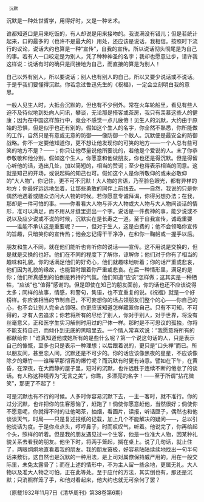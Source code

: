      沉默 

   沉默是一种处世哲学，用得好时，又是一种艺术。 

   谁都知道口是用来吃饭的，有人却说是用来接吻的。我说满没有错儿；但是若统计起来，口的最多的（也许不是最大的）用处，还应该是说话，我相信。按照时下流行的议论，说话大约也算是一种“宣传”，自我的宣传。所以说话彻头彻尾是为自己的事。若有人一口咬定是为别人，凭了种种神圣的名字；我却也愿意让步，请许我这样说：说话有时的确只是间接地为自己，而直接的算是为别人！ 

   自己以外有别人，所以要说话；别人也有别人的自己，所以又要少说话或不说话。于是乎我们要懂得沉默。你若念过鲁迅先生的《祝福》，一定会立刻明白我的意思。 

   一般人见生人时，大抵会沉默的，但也有不少例外。常在火车轮船里，看见有些人迫不及待似地到处向人问讯，攀谈，无论那是搭客或茶房，我只有羡慕这些人的健康；因为在中国这样旅行中，竟会不感觉一点儿疲倦！见生人的沉默，大约由于原始的恐惧，但是似乎也还有别的。假如这个生人的名字，你全然不熟悉，你所能做的工作，自然只是有意或无意的防御——像防御一个敌人。沉默便是最安全的防御战略。你不一定要他知道你，更不想让他发现你的可笑的地方——一个人总有些可笑的地方不是？——；你只让他尽量说他所要说的，若他是个爱说的人。末了你恭恭敬敬和他分别。假如这个生人，你愿意和他做朋友，你也还是得沉默。但是得留心听他的话，选出几处，加以简短的，相当的赞词；至少也得表示相当的同意。这就是知己的开场，或说起码的知己也可。假如这个人是你所敬仰的或未必敬仰的“大人物”，你记住，更不可不沉默！大人物的言语，乃至脸色眼光，都有异样的地方；你最好远远地坐着，让那些勇敢的同伴上前线去。——自然，我说的只是你偶然地遇着或随众访问大人物的时候。若你愿意专诚拜谒，你得另想办法；在我，那却是一件可怕的事。——你看看大人物与非大人物或大人物与大人物间谈话的情形，准可以满足，而不用从牙缝里迸出一个字。说话是一件费神的事，能少说或不说以及应少说或不说的时候，沉默实在是长寿之一道。至于自我宣传，诚哉重要——谁能不承认这是重要呢？——，但对于生人，这是白费的；他不会领略你宣传的旨趣，只暗笑你的宣传热；他会忘记得干干净净，在和你一鞠躬或一握手以后。 

   朋友和生人不同，就在他们能听也肯听你的说话——宣传。这不用说是交换的，但是就是交换的也好。他们在不同的程度下了解你，谅解你；他们对于你有了相当的趣味和礼貌。你的话满足他们的好奇心，他们就趣味地听着；你的话严重或悲哀，他们因为礼貌的缘故，也能暂时跟着你严重或悲哀。在后一种情形里，满足的是你；他们所真感到的怕倒是矜持的气氛。他们知道“应该”怎样做；这其实是一种牺牲，“应该”也“值得”感谢的。但是即使在知己的朋友面前，你的话也还不应该说得太多；同样的故事，情感，和警句，隽语，也不宜重复的说。《祝福》就是一个好榜样。你应该相当的节制自己，不可妄想你的话占领朋友们整个的心——你自己的心，也不会让别人完全占领呀。你更应该知道怎样藏匿你自己。只有不可知，不可得的，才有人去追求；你若将所有的尽给了别人，你对于别人，对于世界，将没有丝毫意义，正和医学生实习解剖时用过的尸体一样。那时是不可思议的孤独，你将不能支持自己，而倾仆到无底的黑暗里去。一个情人常喜欢说：“我愿意将所有的都献给你！”谁真知道他或她所有的是些什么呢？第一个说这句话的人，只是表示自己的慷慨，至多也只是表示一种理想；以后跟着说的，更只是“口头禅”而已。所以朋友间，甚至恋人间，沉默还是不可少的。你的话应该像黑夜的星星，不应该像除夕的爆竹——谁稀罕那彻宵的爆竹呢？而沉默有时更有诗意。譬如在下午，在黄昏，在深夜，在大而静的屋子里，短时的沉默，也许远胜于连续不断的倦怠了的谈话。有人称这种境界为“无言之美”，你瞧，多漂亮的名字！——至于所谓“拈花微笑”，那更了不起了！ 

   可是沉默也有不行的时候。人多时你容易沉默下去，一主一客时，就不准行。你的过分沉默，也许把你的生客惹恼了，赶跑了！倘使你愿意赶他，当然很好；倘使你不愿意呢，你就得不时的让他喝茶，抽烟，看画片，读报，听话匣子，偶然也和他谈谈天气，时局——只是复述报纸的记载，加上几个不能解决的疑问——，总以引他说话为度。于是你点点头，哼哼鼻子，时而叹叹气，听着。他说完了，你再给起个头，照样的听着。但是我的朋友遇见过一个生客，他是一位准大人物，因某种礼貌关系去看我的朋友。他坐下时，将两手笼起，搁在桌上。说了几句话，就止住了，两眼炯炯地直看着我的朋友。我的朋友窘极，好容易陆陆续续地找出一句半句话来敷衍。这自然也是沉默的一种用法，是上司对属僚保持威严用的。用在一般交际里，未免太露骨了；而在上述的情形中，不为主人留一些余地，更属无礼。大人物以及准大人物之可怕，正在此等处。至于应付的方法，其实倒也有，那还是沉默；只消照样笼了手，和他对看起来，他大约也就无可奈何了罢？ 

   （原载1932年11月7日《清华周刊》第38卷第6期） 

